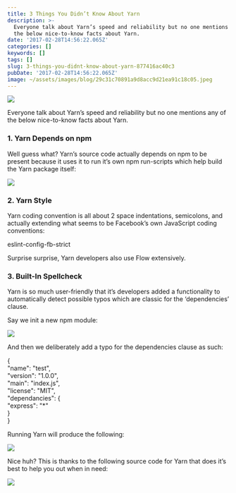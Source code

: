 ```yaml
---
title: 3 Things You Didn’t Know About Yarn
description: >-
  Everyone talk about Yarn’s speed and reliability but no one mentions any of
  the below nice-to-know facts about Yarn.
date: '2017-02-28T14:56:22.065Z'
categories: []
keywords: []
tags: []
slug: 3-things-you-didnt-know-about-yarn-877416ac40c3
pubDate: '2017-02-28T14:56:22.065Z'
image: ~/assets/images/blog/29c31c70891a9d8acc9d21ea91c18c05.jpeg
---
```


![](/images/blog/1__1PdacXrzbm0A1vxX0Jglrw.jpeg)

Everyone talk about Yarn’s speed and reliability but no one mentions any of the below nice-to-know facts about Yarn.

### 1\. Yarn Depends on npm

Well guess what? Yarn’s source code actually depends on npm to be present because it uses it to run it’s own npm run-scripts which help build the Yarn package itself:

![](/images/blog/0__b2wlcwGIgoyDRm28.png)

### 2\. Yarn Style

Yarn coding convention is all about 2 space indentations, semicolons, and actually extending what seems to be Facebook’s own JavaScript coding conventions:

eslint-config-fb-strict

Surprise surprise, Yarn developers also use Flow extensively.

### 3\. Built-In Spellcheck

Yarn is so much user-friendly that it’s developers added a functionality to automatically detect possible typos which are classic for the ‘dependencies’ clause.

Say we init a new npm module:

![](/images/blog/0__MpiHFtDzqw9oiYy9.png)

And then we deliberately add a typo for the dependencies clause as such:

{  
  "name": "test",  
  "version": "1.0.0",  
  "main": "index.js",  
  "license": "MIT",  
  "dependancies": {  
    "express": "\*"  
  }  
}

Running Yarn will produce the following:

![](/images/blog/0__XNePQv9__2x2sE43u.png)

Nice huh? This is thanks to the following source code for Yarn that does it’s best to help you out when in need:

![](/images/blog/0__dgYwdfyJpSuTWYSE.png)